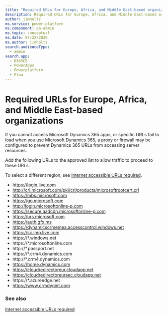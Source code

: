 ```yaml
---
title: "Required URLs for Europe, Africa, and Middle East-based organizations  | MicrosoftDocs"
description: Required URLs for Europe, Africa, and Middle East-based organizations 
author: jimholtz
ms.service: power-platform
ms.component: pa-admin
ms.topic: conceptual
ms.date: 07/22/2020
ms.author: jimholtz
search.audienceType: 
  - admin
search.app:
  - D365CE
  - PowerApps
  - Powerplatform
  - Flow
---
```

# Required URLs for Europe, Africa, and Middle East-based organizations 

If you cannot access Microsoft Dynamics 365 apps, or specific URLs fail to load when you use Microsoft Dynamics 365, a proxy or firewall may be configured to prevent  Dynamics 365 URLs from accessing server resources.

Add the following URLs to the approved list to allow traffic to proceed to these URLs.

To select a different region, see [Internet accessible URLs required](online-requirements.md#internet-accessible-urls-required).

- https://login.live.com
- http://crl.microsoft.com/pki/crl/products/microsoftrootcert.crl
- https://mbs.microsoft.com
- https://go.microsoft.com
- http://login.microsoftonline-p.com
- https://secure.aadcdn.microsoftonline-p.com
- https://urs.microsoft.com
- https://auth.gfx.ms
- https://dynamicscrmemea.accesscontrol.windows.net
- https://sc.imp.live.com
- https://*.windows.net
- https://*.microsoftonline.com
- http://*.passport.net
- https://*.crm4.dynamics.com
- http://*.crm4.dynamics.com
- https://home.dynamics.com
- https://cloudredirectoreur.cloudapp.net
- https://cloudredirectoreursec.cloudapp.net
- https://*.azureedge.net
- https://www.crmdynint.com

### See also
[Internet accessible URLs required](online-requirements.md#internet-accessible-urls-required)